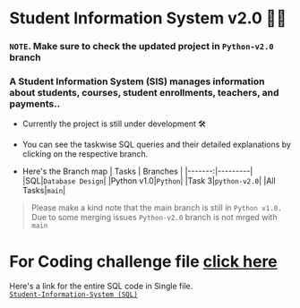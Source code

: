 # Student Information System v2.0 🧑‍🎓

### `NOTE`. Make sure to check the updated project in `Python-v2.0` branch

### A Student Information System (SIS) manages information about students, courses, student enrollments, teachers, and payments..

-  Currently the project is still under development 🛠️

-  You can see the taskwise SQL queries and their detailed explanations by clicking on the respective branch.
-  Here's the Branch map
    | Tasks | Branches |
    |-------:|---------|
    |SQL|`Database Design`|
    |Python v1.0|`Python`|
    |Task 3|`python-v2.0`|
    |All Tasks|`main`|
  
> Please make a kind note that the main branch is still in `Python v1.0.` <br>
> Due to some merging issues `Python-v2.0` branch is not mrged with `main`

# For Coding challenge file [click here](coding-challenge.sql)

Here's a link for the entire SQL code in Single file.<br>
[`Student-Information-System (SQL)`](DB/Student-Information-System.sql)

